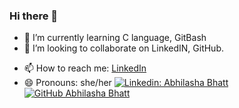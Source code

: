 ### Hi there 👋



- 🌱 I’m currently learning C language, GitBash
- 👯 I’m looking to collaborate on LinkedIN, GitHub.
<!--
- 🤔 I’m looking for help with ... 
- 💬 Ask me about ... -->
- 📫 How to reach me:
  [LinkedIn](https://linkedin.com/in/abhilasha-bhatt3)
- 😄 Pronouns: she/her
  [![Linkedin: Abhilasha Bhatt](https://img.shields.io/badge/-abhilasha-bhatt3-blue?style=flat-square&logo=Linkedin&logoColor=white&link=https://linkedin.com/in/abhilasha-bhatt3)](https://linkedin.com/in/abhilasha-bhatt3)
  [![GitHub Abhilasha Bhatt](https://img.shields.io/github/followers/abhilasha-bhatt?label=follow&style=social)](https://github.com/abhilasha-bhatt)
